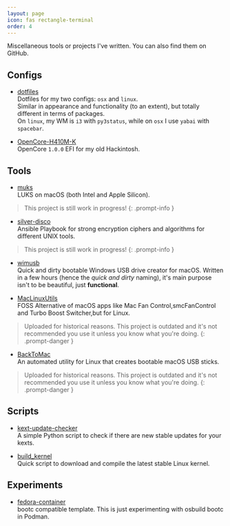```yaml
---
layout: page
icon: fas rectangle-terminal
order: 4
---
```


<!-- markdownlint-capture -->
<!-- markdownlint-disable -->

Miscellaneous tools or projects I've written. You can also find them on GitHub.

Configs
-------
- [dotfiles](https://github.com/datcuandrei/dotfiles)<br>
Dotfiles for my two configs: `osx` and `linux`.<br>
Similar in appearance and functionality (to an extent), but totally different in terms of packages.<br>
On `linux`, my WM is `i3` with `py3status`, while on `osx` I use `yabai` with `spacebar`.<br>

- [OpenCore-H410M-K](https://github.com/datcuandrei/OpenCore-H410M-K)<br>
OpenCore `1.0.0` EFI for my old Hackintosh.<br>


Tools
-----
- [muks](https://github.com/datcuandrei/muks)<br>
LUKS on macOS (both Intel and Apple Silicon).<br>
> This project is still work in progress!
{: .prompt-info }

- [silver-disco](https://github.com/datcuandrei/silver-disco)<br>
Ansible Playbook for strong encryption ciphers and algorithms for different UNIX tools.<br>
> This project is still work in progress!
{: .prompt-info }

- [wimusb](https://github.com/datcuandrei/wimusb)<br>
Quick and dirty bootable Windows USB drive creator for macOS. Written in a few hours (hence the <i>quick and dirty</i> naming), it's main purpose isn't to be beautiful, just <b>functional</b>. <br>

- [MacLinuxUtils](https://github.com/datcuandrei/MacLinuxUtils)<br>
FOSS Alternative of macOS apps like Mac Fan Control,smcFanControl and Turbo Boost Switcher,but for Linux.<br>
> Uploaded for historical reasons. This project is outdated and it's not recommended you use it unless you know what you're doing. 
{: .prompt-danger }

- [BackToMac](https://github.com/datcuandrei/BackToMac)<br>
An automated utility for Linux that creates bootable macOS USB sticks.<br>
> Uploaded for historical reasons. This project is outdated and it's not recommended you use it unless you know what you're doing. 
{: .prompt-danger }

Scripts
-------
- [kext-update-checker](https://github.com/datcuandrei/kext-update-checker)<br>
A simple Python script to check if there are new stable updates for your kexts.<br>

- [build_kernel](https://github.com/datcuandrei/build_kernel)<br>
Quick script to download and compile the latest stable Linux kernel.<br>

Experiments
-----------
- [fedora-container](https://github.com/datcuandrei/fedora-container)<br>
bootc compatible template. This is just experimenting with osbuild bootc in Podman.<br>

<!-- markdownlint-restore -->

